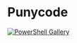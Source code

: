 # Punycode

[![PowerShell Gallery](https://img.shields.io/powershellgallery/dt/Punycode?style=for-the-badge)](https://www.powershellgallery.com/packages/Punycode)